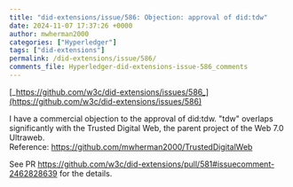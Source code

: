 ```yaml
---
title: "did-extensions/issue/586: Objection: approval of did:tdw"
date: 2024-11-07 17:37:26 +0000
author: mwherman2000
categories: ["Hyperledger"]
tags: ["did-extensions"]
permalink: /did-extensions/issue/586/
comments_file: Hyperledger-did-extensions-issue-586_comments
---
```


[_https://github.com/w3c/did-extensions/issues/586_](https://github.com/w3c/did-extensions/issues/586)

I have a commercial objection to the approval of did:tdw.
"tdw" overlaps significantly with the Trusted Digital Web, the parent project of the Web 7.0 Ultraweb.
Reference: https://github.com/mwherman2000/TrustedDigitalWeb

See PR  https://github.com/w3c/did-extensions/pull/581#issuecomment-2462828639 for the details.
